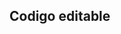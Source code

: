 ## Codigo editable

<pre><code class='javascript hljs' data-trim  data-noescape contenteditable>
</code><pre>
